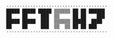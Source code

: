 ``` ascii
--------------------------------------
█████ █████ █████ ▒▒▒▒▒▒ ██ ██ ██████
██    ██     ███  ▒▒     ██ ██    ███
█████ █████  ███  ▒▒▒▒▒▒ █████  ████ 
██    ██     ███  ▒▒  ▒▒ ██ ██ ███   
--------------------------------------
```

  <!--
**fet6hz/fet6hz** is a ✨ _special_ ✨ repository because its `README.md` (this file) appears on your GitHub profile.

Here are some ideas to get you started:

- 🔭 I’m currently working on ...
- 🌱 I’m currently learning ...
- 👯 I’m looking to collaborate on ...
- 🤔 I’m looking for help with ...
- 💬 Ask me about ...
- 📫 How to reach me: ...
- 😄 Pronouns: ...
- ⚡ Fun fact: ...
-->
